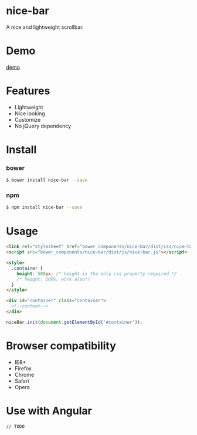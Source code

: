 # nice-bar

A nice and lightweight scrollbar.

# Demo

[demo](http://nice-bar.mipinr.com/)

# Features

- Lightweight
- Nice looking
- Customize
- No jQuery dependency

# Install

### bower

```bash
$ bower install nice-bar --save
```

### npm

```bash
$ npm install nice-bar --save
```

# Usage

```html
<link rel="stylesheet" href="bower_components/nice-bar/dist/css/nice-bar.min.css" />
<script src="bower_components/nice-bar/dist/js/nice-bar.js"></script>

<style>
  .container {
    height: 500px; /* height is the only css property required */
    /* height: 100%; work also*/
  }
</style>

<div id="container" class="container">
  <!--content-->
</div>
```

```js
niceBar.init(document.getElementById('#container'));

```

# Browser compatibility

- IE8+
- Firefox
- Chrome
- Safari
- Opera

# Use with Angular

```
// TODO
```
